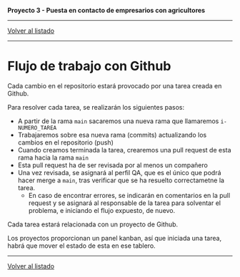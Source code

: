 __Proyecto 3 - Puesta en contacto de empresarios con agricultores__

---

[Volver al listado](workflow.md)

---

# Flujo de trabajo con Github

Cada cambio en el repositorio estará provocado por una tarea creada en Github.

Para resolver cada tarea, se realizarán los siguientes pasos:

* A partir de la rama `main` sacaremos una nueva rama que llamaremos `i-NUMERO_TAREA`
* Trabajaremos sobre esa nueva rama (commits) actualizando los cambios en el repositorio (push)
* Cuando creamos terminada la tarea, crearemos una pull request de esta rama hacia la rama `main`
* Esta pull request ha de ser revisada por al menos un compañero
* Una vez revisada, se asignará al perfil QA, que es el único que podrá hacer merge a `main`, tras verificar que se ha resuelto correctametne la tarea.
   * En caso de encontrar errores, se indicarán en comentarios en la pull request y se asignará al responsable de la tarea para solventar el problema, e iniciando el flujo expuesto, de nuevo.

Cada tarea estará relacionada con un proyecto de Github.

Los proyectos proporcionan un panel kanban, así que iniciada una tarea, habrá que mover el estado de esta en ese tablero.

---

[Volver al listado](workflow.md)